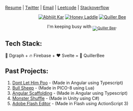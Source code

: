 [Resume](https://docs.google.com/document/d/16jbB9ipqmReDTs5IkEcjt8wsuCRJDGXjNvg9r2l6XQo/export?format=pdf) | [Twitter](https://twitter.com/QuillerBee) | [Email](mailto:reachme@abhijit-kar.com) | [Leetcode](https://leetcode.com/abhijit-kar/) | [Stackoverflow](https://stackoverflow.abhijit-kar.com)

<p align="center">
  <a href="https://www.abhijit-kar.com"><img src="https://www.abhijit-kar.com/abhijit-kar.png" alt="Abhijit Kar"/></a>
  <a href=""><img src="https://www.abhijit-kar.com/honey-laddle.png" alt="Honey Laddle"></a>
  <a href="https://www.quillerbee.com"><img src="https://www.abhijit-kar.com/quillerbee.png" alt="Quiller Bee"/></a>
  <p align="center">I'm keeping busy with <sub><a href="https://www.quillerbee.com"><img src="https://img.shields.io/badge/QuillerBee-v%200.0.2-brightgreen" alt="Quiller Bee" /></a></sub>.</p>
</p>

## Tech Stack:

🚀 Dgraph + 🔥 Firebase + ❤️ Svelte = 🐝 QuillerBee

## Past Projects:
1. [Dont Let Him Poo](https://www.abhijit-kar.com/dont-let-him-poo/) - (Made in Angular using Typescript)
1. [Bull Sheep](https://www.abhijit-kar.com/bull-sheep/) - (Made in PICO-8 using Lua)
1. [Angular Scaffolding](https://www.abhijit-kar.com/angular-scaffolding) - (Made in Angular using Typescript)
1. [Monster Shuffle](https://abhijit-kar.itch.io/monster-shuffle) - (Made in Unity using C#)
1. [Adobe Flash Editor](https://drive.google.com/drive/folders/0B3Cbrg4maoDvSEtZVDhtVm1ZZnc?usp=sharing) - (Made in Flash using ActionScript 3)
